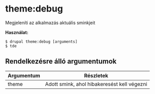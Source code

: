 # theme:debug
Megjeleníti az alkalmazás aktuális sminkjeit

**Használat:**
```
$ drupal theme:debug [arguments]
$ tde  
```

## Rendelkezésre álló argumentumok
Argumentum | Részletek
---------|-------------
theme | Adott smink, ahol hibakeresést kell végezni
